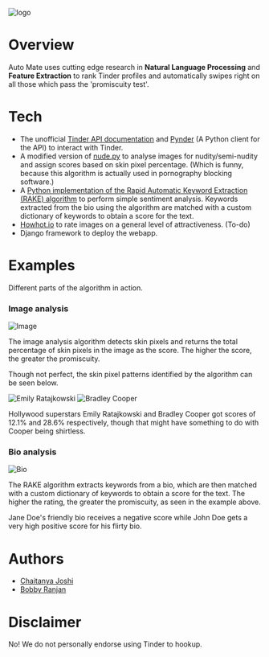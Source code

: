 ![logo](https://raw.githubusercontent.com/ckjoshi9/Auto-Mate-for-Tinder/master/logo.png)

# Overview
Auto Mate uses cutting edge research in **Natural Language Processing** and **Feature Extraction** to rank Tinder profiles and automatically swipes right on all those which pass the 'promiscuity test'.

# Tech
* The unofficial <a href="https://gist.github.com/rtt/10403467">Tinder API documentation</a> and <a href="https://github.com/charliewolf/pynder">Pynder</a> (A Python client for the API) to interact with Tinder.
* A modified version of <a href="https://github.com/ParthGandhi/nude.py">nude.py</a> to analyse images for nudity/semi-nudity and assign scores based on skin pixel percentage. (Which is funny, because this algorithm is actually used in pornography blocking software.) 
* A <a href="https://github.com/aneesha/RAKE">Python implementation of the Rapid Automatic Keyword Extraction (RAKE) algorithm</a> to perform simple sentiment analysis. Keywords extracted from the bio using the algorithm are matched with a custom dictionary of keywords to obtain a score for the text.
* <a href="https://howhot.io/">Howhot.io</a> to rate images on a general level of attractiveness. (To-do)
* Django framework to deploy the webapp.

# Examples
Different parts of the algorithm in action.

### Image analysis
![Image](https://raw.githubusercontent.com/ckjoshi9/Auto-Mate-for-Tinder/master/Examples/image.jpg)

The image analysis algorithm detects skin pixels and returns the total percentage of skin pixels in the image as the score. The higher the score, the greater the promiscuity.

Though not perfect, the skin pixel patterns identified by the algorithm can be seen below.

![Emily Ratajkowski](https://raw.githubusercontent.com/ckjoshi9/Auto-Mate-for-Tinder/master/Examples/emily.jpg)
![Bradley Cooper](https://raw.githubusercontent.com/ckjoshi9/Auto-Mate-for-Tinder/master/Examples/cooper.jpg)

Hollywood superstars Emily Ratajkowski and Bradley Cooper got scores of 12.1% and 28.6% respectively, though that might have something to do with Cooper being shirtless.

### Bio analysis
![Bio](https://raw.githubusercontent.com/ckjoshi9/Auto-Mate-for-Tinder/master/Examples/bio.jpg)

The RAKE algorithm extracts keywords from a bio, which are then matched with a custom dictionary of keywords to obtain a score for the text. The higher the rating, the greater the promiscuity, as seen in the example above. 

Jane Doe's friendly bio receives a negative score while John Doe gets a very high positive score for his flirty bio.

# Authors
* <a href="https://github.com/ckjoshi9">Chaitanya Joshi</a>
* <a href="https://github.com/bbbranjan">Bobby Ranjan</a>

# Disclaimer
No! We do not personally endorse using Tinder to hookup.
